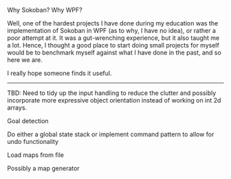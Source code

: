 Why Sokoban? Why WPF?  

Well, one of the hardest projects I have done during my education was the implementation of Sokoban in WPF (as to why, I have no idea), or rather a poor attempt at it. It was a gut-wrenching experience, but it also taught me a lot. Hence, I thought a good place to start doing small projects for myself would be to benchmark myself against what I have done in the past, and so here we are. 

I really hope someone finds it useful.

-----------------------------------------

TBD: 
Need to tidy up the input handling to reduce the clutter and possibly incorporate more expressive object orientation instead of working on int 2d arrays. 

Goal detection

Do either a global state stack or implement command pattern to allow for undo functionality

Load maps from file

Possibly a map generator
